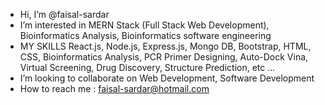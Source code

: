 -  Hi, I’m @faisal-sardar
-  I’m interested in MERN Stack (Full Stack Web Development), Bioinformatics Analysis, Bioinformatics software engineering 
- MY SKILLS React.js, Node.js, Express.js, Mongo DB, Bootstrap, HTML, CSS, Bioinformatics Analysis, PCR Primer Designing, Auto-Dock Vina, Virtual Screening, Drug Discovery, Structure Prediction, etc ...
-  I’m looking to collaborate on Web Development, Software Development
-  How to reach me : faisal-sardar@hotmail.com

<!---
faisal-sardar/faisal-sardar is a ✨ special ✨ repository because its `README.md` (this file) appears on your GitHub profile.
You can click the Preview link to take a look at your changes.
--->
